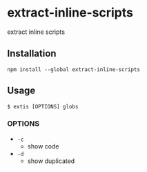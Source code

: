 # extract-inline-scripts
extract inline scripts

## Installation
```
npm install --global extract-inline-scripts
```

## Usage
```
$ extis [OPTIONS] globs
```

### OPTIONS
* `-c`
    * show code
* `-d`
    * show duplicated
